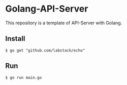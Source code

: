 # Golang-API-Server
This repository is a template of API-Server with Golang.

## Install
```
$ go get "github.com/labstack/echo"
```

## Run
```
$ go run main.go
```
